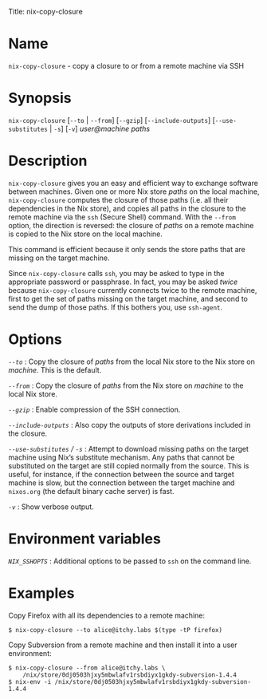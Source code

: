 Title: nix-copy-closure

# Name

`nix-copy-closure` - copy a closure to or from a remote machine via SSH

# Synopsis

`nix-copy-closure`
  [`--to` | `--from`]
  [`--gzip`]
  [`--include-outputs`]
  [`--use-substitutes` | `-s`]
  [`-v`]
  _user@machine_ _paths_

# Description

`nix-copy-closure` gives you an easy and efficient way to exchange
software between machines.  Given one or more Nix store _paths_ on the
local machine, `nix-copy-closure` computes the closure of those paths
(i.e. all their dependencies in the Nix store), and copies all paths
in the closure to the remote machine via the `ssh` (Secure Shell)
command.  With the `--from` option, the direction is reversed: the
closure of _paths_ on a remote machine is copied to the Nix store on
the local machine.

This command is efficient because it only sends the store paths
that are missing on the target machine.

Since `nix-copy-closure` calls `ssh`, you may be asked to type in the
appropriate password or passphrase.  In fact, you may be asked _twice_
because `nix-copy-closure` currently connects twice to the remote
machine, first to get the set of paths missing on the target machine,
and second to send the dump of those paths.  If this bothers you, use
`ssh-agent`.

# Options

*`--to`*
: Copy the closure of _paths_ from the local Nix store to the Nix
  store on _machine_. This is the default.

*`--from`*
: Copy the closure of _paths_ from the Nix store on _machine_ to the
  local Nix store.

*`--gzip`*
: Enable compression of the SSH connection.

*`--include-outputs`*
: Also copy the outputs of store derivations included in the closure.

*`--use-substitutes` / `-s`*
: Attempt to download missing paths on the target machine using Nix’s
  substitute mechanism.  Any paths that cannot be substituted on the
  target are still copied normally from the source.  This is useful,
  for instance, if the connection between the source and target
  machine is slow, but the connection between the target machine and
  `nixos.org` (the default binary cache server) is
  fast.

*`-v`*
: Show verbose output.

# Environment variables

*`NIX_SSHOPTS`*
: Additional options to be passed to `ssh` on the command
  line.

# Examples

Copy Firefox with all its dependencies to a remote machine:

    $ nix-copy-closure --to alice@itchy.labs $(type -tP firefox)

Copy Subversion from a remote machine and then install it into a user
environment:

    $ nix-copy-closure --from alice@itchy.labs \
        /nix/store/0dj0503hjxy5mbwlafv1rsbdiyx1gkdy-subversion-1.4.4
    $ nix-env -i /nix/store/0dj0503hjxy5mbwlafv1rsbdiyx1gkdy-subversion-1.4.4

